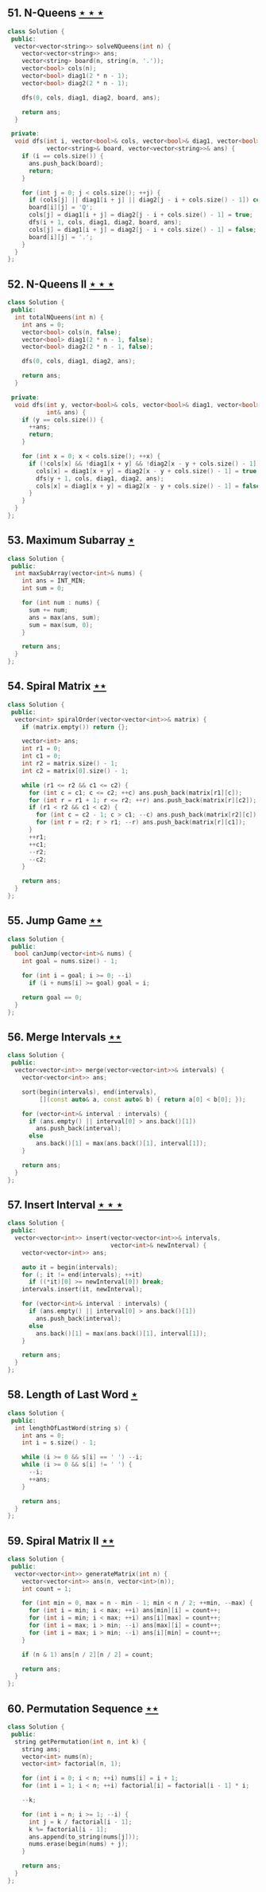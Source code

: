 ## 51. N-Queens [$\star\star\star$](https://leetcode.com/problems/n-queens)

```cpp
class Solution {
 public:
  vector<vector<string>> solveNQueens(int n) {
    vector<vector<string>> ans;
    vector<string> board(n, string(n, '.'));
    vector<bool> cols(n);
    vector<bool> diag1(2 * n - 1);
    vector<bool> diag2(2 * n - 1);

    dfs(0, cols, diag1, diag2, board, ans);

    return ans;
  }

 private:
  void dfs(int i, vector<bool>& cols, vector<bool>& diag1, vector<bool>& diag2,
           vector<string>& board, vector<vector<string>>& ans) {
    if (i == cols.size()) {
      ans.push_back(board);
      return;
    }

    for (int j = 0; j < cols.size(); ++j) {
      if (cols[j] || diag1[i + j] || diag2[j - i + cols.size() - 1]) continue;
      board[i][j] = 'Q';
      cols[j] = diag1[i + j] = diag2[j - i + cols.size() - 1] = true;
      dfs(i + 1, cols, diag1, diag2, board, ans);
      cols[j] = diag1[i + j] = diag2[j - i + cols.size() - 1] = false;
      board[i][j] = '.';
    }
  }
};
```

## 52. N-Queens II [$\star\star\star$](https://leetcode.com/problems/n-queens-ii)

```cpp
class Solution {
 public:
  int totalNQueens(int n) {
    int ans = 0;
    vector<bool> cols(n, false);
    vector<bool> diag1(2 * n - 1, false);
    vector<bool> diag2(2 * n - 1, false);

    dfs(0, cols, diag1, diag2, ans);

    return ans;
  }

 private:
  void dfs(int y, vector<bool>& cols, vector<bool>& diag1, vector<bool>& diag2,
           int& ans) {
    if (y == cols.size()) {
      ++ans;
      return;
    }

    for (int x = 0; x < cols.size(); ++x) {
      if (!cols[x] && !diag1[x + y] && !diag2[x - y + cols.size() - 1]) {
        cols[x] = diag1[x + y] = diag2[x - y + cols.size() - 1] = true;
        dfs(y + 1, cols, diag1, diag2, ans);
        cols[x] = diag1[x + y] = diag2[x - y + cols.size() - 1] = false;
      }
    }
  }
};
```

## 53. Maximum Subarray [$\star$](https://leetcode.com/problems/maximum-subarray)

```cpp
class Solution {
 public:
  int maxSubArray(vector<int>& nums) {
    int ans = INT_MIN;
    int sum = 0;

    for (int num : nums) {
      sum += num;
      ans = max(ans, sum);
      sum = max(sum, 0);
    }

    return ans;
  }
};
```

## 54. Spiral Matrix [$\star\star$](https://leetcode.com/problems/spiral-matrix)

```cpp
class Solution {
 public:
  vector<int> spiralOrder(vector<vector<int>>& matrix) {
    if (matrix.empty()) return {};

    vector<int> ans;
    int r1 = 0;
    int c1 = 0;
    int r2 = matrix.size() - 1;
    int c2 = matrix[0].size() - 1;

    while (r1 <= r2 && c1 <= c2) {
      for (int c = c1; c <= c2; ++c) ans.push_back(matrix[r1][c]);
      for (int r = r1 + 1; r <= r2; ++r) ans.push_back(matrix[r][c2]);
      if (r1 < r2 && c1 < c2) {
        for (int c = c2 - 1; c > c1; --c) ans.push_back(matrix[r2][c]);
        for (int r = r2; r > r1; --r) ans.push_back(matrix[r][c1]);
      }
      ++r1;
      ++c1;
      --r2;
      --c2;
    }

    return ans;
  }
};
```

## 55. Jump Game [$\star\star$](https://leetcode.com/problems/jump-game)

```cpp
class Solution {
 public:
  bool canJump(vector<int>& nums) {
    int goal = nums.size() - 1;

    for (int i = goal; i >= 0; --i)
      if (i + nums[i] >= goal) goal = i;

    return goal == 0;
  }
};
```

## 56. Merge Intervals [$\star\star$](https://leetcode.com/problems/merge-intervals)

```cpp
class Solution {
 public:
  vector<vector<int>> merge(vector<vector<int>>& intervals) {
    vector<vector<int>> ans;

    sort(begin(intervals), end(intervals),
         [](const auto& a, const auto& b) { return a[0] < b[0]; });

    for (vector<int>& interval : intervals) {
      if (ans.empty() || interval[0] > ans.back()[1])
        ans.push_back(interval);
      else
        ans.back()[1] = max(ans.back()[1], interval[1]);
    }

    return ans;
  }
};
```

## 57. Insert Interval [$\star\star\star$](https://leetcode.com/problems/insert-interval)

```cpp
class Solution {
 public:
  vector<vector<int>> insert(vector<vector<int>>& intervals,
                             vector<int>& newInterval) {
    vector<vector<int>> ans;

    auto it = begin(intervals);
    for (; it != end(intervals); ++it)
      if ((*it)[0] >= newInterval[0]) break;
    intervals.insert(it, newInterval);

    for (vector<int>& interval : intervals) {
      if (ans.empty() || interval[0] > ans.back()[1])
        ans.push_back(interval);
      else
        ans.back()[1] = max(ans.back()[1], interval[1]);
    }

    return ans;
  }
};
```

## 58. Length of Last Word [$\star$](https://leetcode.com/problems/length-of-last-word)

```cpp
class Solution {
 public:
  int lengthOfLastWord(string s) {
    int ans = 0;
    int i = s.size() - 1;

    while (i >= 0 && s[i] == ' ') --i;
    while (i >= 0 && s[i] != ' ') {
      --i;
      ++ans;
    }

    return ans;
  }
};
```

## 59. Spiral Matrix II [$\star\star$](https://leetcode.com/problems/spiral-matrix-ii)

```cpp
class Solution {
 public:
  vector<vector<int>> generateMatrix(int n) {
    vector<vector<int>> ans(n, vector<int>(n));
    int count = 1;

    for (int min = 0, max = n - min - 1; min < n / 2; ++min, --max) {
      for (int i = min; i < max; ++i) ans[min][i] = count++;
      for (int i = min; i < max; ++i) ans[i][max] = count++;
      for (int i = max; i > min; --i) ans[max][i] = count++;
      for (int i = max; i > min; --i) ans[i][min] = count++;
    }

    if (n & 1) ans[n / 2][n / 2] = count;

    return ans;
  }
};
```

## 60. Permutation Sequence [$\star\star$](https://leetcode.com/problems/permutation-sequence)

```cpp
class Solution {
 public:
  string getPermutation(int n, int k) {
    string ans;
    vector<int> nums(n);
    vector<int> factorial(n, 1);

    for (int i = 0; i < n; ++i) nums[i] = i + 1;
    for (int i = 1; i < n; ++i) factorial[i] = factorial[i - 1] * i;

    --k;

    for (int i = n; i >= 1; --i) {
      int j = k / factorial[i - 1];
      k %= factorial[i - 1];
      ans.append(to_string(nums[j]));
      nums.erase(begin(nums) + j);
    }

    return ans;
  }
};
```
